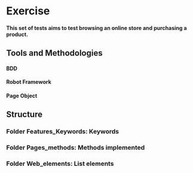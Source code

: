 # Exercise

#### This set of tests aims to test browsing an online store and purchasing a product.

## Tools and Methodologies

#### BDD
#### Robot Framework
#### Page Object

## Structure

### Folder Features_Keywords: Keywords
### Folder Pages_methods: Methods implemented
### Folder Web_elements: List elements 


